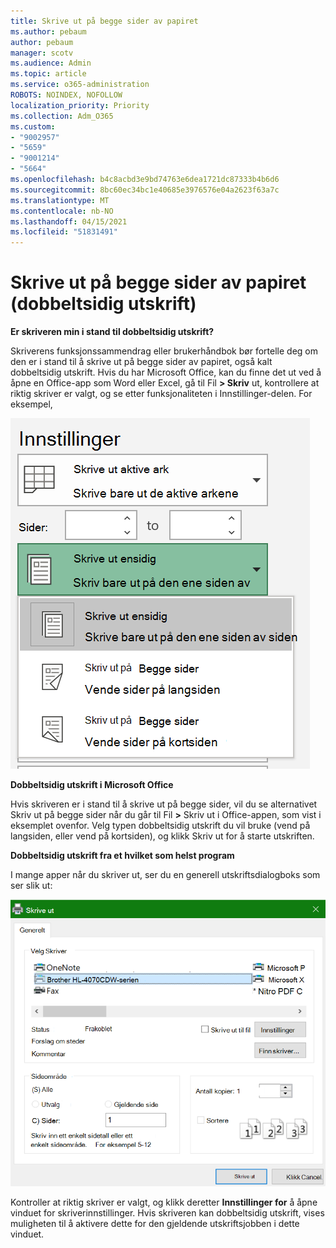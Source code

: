 ```yaml
---
title: Skrive ut på begge sider av papiret
ms.author: pebaum
author: pebaum
manager: scotv
ms.audience: Admin
ms.topic: article
ms.service: o365-administration
ROBOTS: NOINDEX, NOFOLLOW
localization_priority: Priority
ms.collection: Adm_O365
ms.custom:
- "9002957"
- "5659"
- "9001214"
- "5664"
ms.openlocfilehash: b4c8acbd3e9bd74763e6dea1721dc87333b4b6d6
ms.sourcegitcommit: 8bc60ec34bc1e40685e3976576e04a2623f63a7c
ms.translationtype: MT
ms.contentlocale: nb-NO
ms.lasthandoff: 04/15/2021
ms.locfileid: "51831491"
---
```

# <a name="printing-on-both-sides-of-paper-duplex-printing"></a>Skrive ut på begge sider av papiret (dobbeltsidig utskrift)

**Er skriveren min i stand til dobbeltsidig utskrift?**

Skriverens funksjonssammendrag eller brukerhåndbok bør fortelle deg om den er i stand til å skrive ut på begge sider av papiret, også kalt dobbeltsidig utskrift. Hvis du har Microsoft Office, kan du finne det ut ved å åpne en Office-app som Word eller Excel, gå til Fil **> Skriv** ut, kontrollere at riktig skriver er valgt, og se etter funksjonaliteten i Innstillinger-delen. For eksempel, 

![Skriverinnstillinger](media/print-settings.png)

**Dobbeltsidig utskrift i Microsoft Office**

Hvis skriveren er i stand til å skrive ut på begge sider, vil du se alternativet Skriv ut på begge sider når du går til Fil **>** Skriv ut i Office-appen, som vist i eksemplet ovenfor.  Velg typen dobbeltsidig utskrift du vil bruke (vend på langsiden, eller vend på kortsiden), og klikk Skriv ut for å starte utskriften. 

**Dobbeltsidig utskrift fra et hvilket som helst program**

I mange apper når du skriver ut, ser du en generell utskriftsdialogboks som ser slik ut: 

![Dialogboksen Skriv ut](media/print-dialog.png)

Kontroller at riktig skriver er valgt, og klikk deretter **Innstillinger for** å åpne vinduet for skriverinnstillinger. Hvis skriveren kan dobbeltsidig utskrift, vises muligheten til å aktivere dette for den gjeldende utskriftsjobben i dette vinduet.
